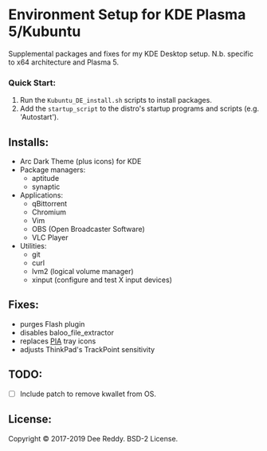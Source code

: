 # Environment Setup for KDE Plasma 5/Kubuntu

Supplemental packages and fixes for my KDE Desktop setup.
N.b. specific to x64 architecture and Plasma 5.

### Quick Start:
1. Run the `Kubuntu_DE_install.sh` scripts to install packages.
2. Add the `startup_script` to the distro's startup programs and scripts (e.g. 'Autostart').

## Installs:
* Arc Dark Theme (plus icons) for KDE
* Package managers:
    - aptitude 
    - synaptic
* Applications:
    - qBittorrent
    - Chromium
    - Vim
    - OBS (Open Broadcaster Software)
    - VLC Player
* Utilities:
    - git
    - curl
    - lvm2 (logical volume manager)
    - xinput (configure and test X input devices)

## Fixes:
* purges Flash plugin
* disables baloo_file_extractor
* replaces [PIA](https://www.privateinternetaccess.com/) tray icons
* adjusts ThinkPad's TrackPoint sensitivity

## TODO:
+ [ ] Include patch to remove kwallet from OS.

## License:
Copyright © 2017-2019 Dee Reddy. BSD-2 License.
